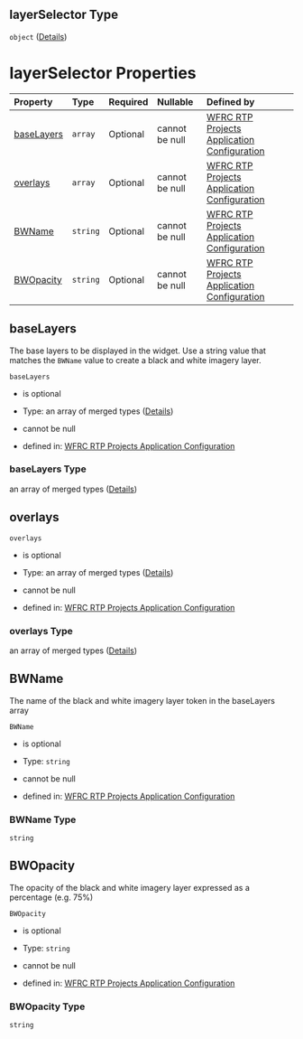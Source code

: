 ## layerSelector Type

`object` ([Details](config-properties-layerselector.md))

# layerSelector Properties

| Property                  | Type     | Required | Nullable       | Defined by                                                                                                                                                                                       |
| :------------------------ | :------- | :------- | :------------- | :----------------------------------------------------------------------------------------------------------------------------------------------------------------------------------------------- |
| [baseLayers](#baselayers) | `array`  | Optional | cannot be null | [WFRC RTP Projects Application Configuration](config-properties-layerselector-properties-baselayers.md "https://wfrc.org/??/config.schema.json#/properties/layerSelector/properties/baseLayers") |
| [overlays](#overlays)     | `array`  | Optional | cannot be null | [WFRC RTP Projects Application Configuration](config-properties-layerselector-properties-overlays.md "https://wfrc.org/??/config.schema.json#/properties/layerSelector/properties/overlays")     |
| [BWName](#bwname)         | `string` | Optional | cannot be null | [WFRC RTP Projects Application Configuration](config-properties-layerselector-properties-bwname.md "https://wfrc.org/??/config.schema.json#/properties/layerSelector/properties/BWName")         |
| [BWOpacity](#bwopacity)   | `string` | Optional | cannot be null | [WFRC RTP Projects Application Configuration](config-properties-layerselector-properties-bwopacity.md "https://wfrc.org/??/config.schema.json#/properties/layerSelector/properties/BWOpacity")   |

## baseLayers

The base layers to be displayed in the widget. Use a string value that matches the `BWName` value to create a black and white imagery layer.

`baseLayers`

*   is optional

*   Type: an array of merged types ([Details](config-properties-layerselector-properties-baselayers-items.md))

*   cannot be null

*   defined in: [WFRC RTP Projects Application Configuration](config-properties-layerselector-properties-baselayers.md "https://wfrc.org/??/config.schema.json#/properties/layerSelector/properties/baseLayers")

### baseLayers Type

an array of merged types ([Details](config-properties-layerselector-properties-baselayers-items.md))

## overlays



`overlays`

*   is optional

*   Type: an array of merged types ([Details](config-properties-layerselector-properties-overlays-items.md))

*   cannot be null

*   defined in: [WFRC RTP Projects Application Configuration](config-properties-layerselector-properties-overlays.md "https://wfrc.org/??/config.schema.json#/properties/layerSelector/properties/overlays")

### overlays Type

an array of merged types ([Details](config-properties-layerselector-properties-overlays-items.md))

## BWName

The name of the black and white imagery layer token in the baseLayers array

`BWName`

*   is optional

*   Type: `string`

*   cannot be null

*   defined in: [WFRC RTP Projects Application Configuration](config-properties-layerselector-properties-bwname.md "https://wfrc.org/??/config.schema.json#/properties/layerSelector/properties/BWName")

### BWName Type

`string`

## BWOpacity

The opacity of the black and white imagery layer expressed as a percentage (e.g. 75%)

`BWOpacity`

*   is optional

*   Type: `string`

*   cannot be null

*   defined in: [WFRC RTP Projects Application Configuration](config-properties-layerselector-properties-bwopacity.md "https://wfrc.org/??/config.schema.json#/properties/layerSelector/properties/BWOpacity")

### BWOpacity Type

`string`
